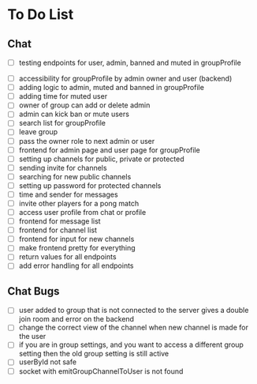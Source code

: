 # To Do List

## Chat

* [ ] testing endpoints for user, admin, banned and muted in groupProfile

[//]: # (* [ ] accessibility for groupProfile by admin owner and user &#40;frontend&#41;)
* [ ] accessibility for groupProfile by admin owner and user (backend)
* [ ] adding logic to admin, muted and banned in groupProfile
* [ ] adding time for muted user
* [ ] owner of group can add or delete admin
* [ ] admin can kick ban or mute users
* [ ] search list for groupProfile
* [ ] leave group
* [ ] pass the owner role to next admin or user
* [ ] frontend for admin page and user page for groupProfile
* [ ] setting up channels for public, private or protected
* [ ] sending invite for channels
* [ ] searching for new public channels
* [ ] setting up password for protected channels
* [ ] time and sender for messages
* [ ] invite other players for a pong match
* [ ] access user profile from chat or profile
* [ ] frontend for message list
* [ ] frontend for channel list
* [ ] frontend for input for new channels
* [ ] make frontend pretty for everything
* [ ] return values for all endpoints
* [ ] add error handling for all endpoints

## Chat Bugs
* [ ] user added to group that is not connected to the 
server gives a double join room and error on the backend
* [ ] change the correct view of the channel when new channel is made for the user
* [ ] if you are in group settings, and you want to access a different
group setting then the old group setting is still active
* [ ] userById not safe
* [ ] socket with emitGroupChannelToUser is not found